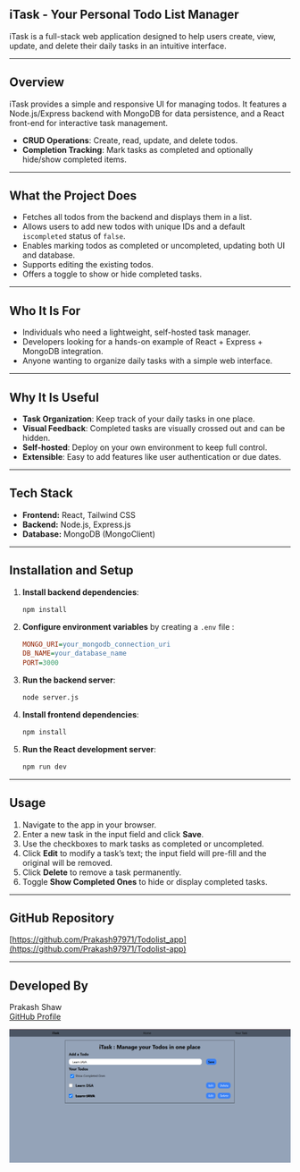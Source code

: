 ## iTask - Your Personal Todo List Manager

iTask is a full-stack web application designed to help users create, view, update, and delete their daily tasks in an intuitive interface.

---

## Overview

iTask provides a simple and responsive UI for managing todos. It features a Node.js/Express backend with MongoDB for data persistence, and a React front-end for interactive task management.

- **CRUD Operations**: Create, read, update, and delete todos.
- **Completion Tracking**: Mark tasks as completed and optionally hide/show completed items.
---

## What the Project Does

- Fetches all todos from the backend and displays them in a list.
- Allows users to add new todos with unique IDs and a default `iscompleted` status of `false`.
- Enables marking todos as completed or uncompleted, updating both UI and database.
- Supports editing the existing todos.
- Offers a toggle to show or hide completed tasks.

---

## Who It Is For

- Individuals who need a lightweight, self-hosted task manager.
- Developers looking for a hands-on example of React + Express + MongoDB integration.
- Anyone wanting to organize daily tasks with a simple web interface.

---

## Why It Is Useful

- **Task Organization**: Keep track of your daily tasks in one place.
- **Visual Feedback**: Completed tasks are visually crossed out and can be hidden.
- **Self-hosted**: Deploy on your own environment to keep full control.
- **Extensible**: Easy to add features like user authentication or due dates.

---

## Tech Stack

- **Frontend:** React, Tailwind CSS
- **Backend:** Node.js, Express.js
- **Database:** MongoDB (MongoClient)

---

## Installation and Setup

1. **Install backend dependencies**:
   ```bash
   npm install
   ```

2. **Configure environment variables** by creating a `.env` file :
   ```ini
   MONGO_URI=your_mongodb_connection_uri
   DB_NAME=your_database_name
   PORT=3000
   ```

3. **Run the backend server**:
   ```bash
   node server.js
   ```

5. **Install frontend dependencies**:
   ```bash
   npm install
   ```

6. **Run the React development server**:
   ```bash
   npm run dev
   ```
---

## Usage

1. Navigate to the app in your browser.
2. Enter a new task in the input field and click **Save**.
3. Use the checkboxes to mark tasks as completed or uncompleted.
4. Click **Edit** to modify a task’s text; the input field will pre-fill and the original will be removed.
5. Click **Delete** to remove a task permanently.
6. Toggle **Show Completed Ones** to hide or display completed tasks.

---

## GitHub Repository

[https://github.com/Prakash97971/Todolist_app](https://github.com/Prakash97971/Todolist-app)

---

## Developed By

Prakash Shaw  
[GitHub Profile](https://github.com/Prakash97971)

![App Screenshot](src/assets/Screenshot%202025-06-23%20015350.png)
